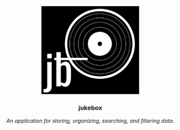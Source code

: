 <div align="center">
    <img src="images/jukebox-min.svg" alt="Jukebox Icon" width="260">
    <h3>jukebox</h3>
    <p><i>An application for storing, organizing, searching, and filtering data.</i></p>
</div>
